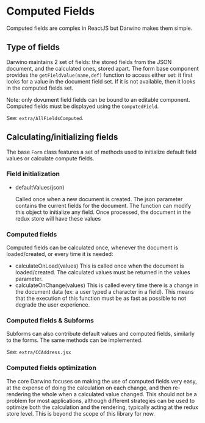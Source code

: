 # Computed Fields

Computed fields are complex in ReactJS but Darwino makes them simple.

## Type of fields
Darwino maintains 2 set of fields: the stored fields from the JSON document, and the calculated ones, stored apart. The form base component provides the `getFieldValue(name,def)` function to access either set: it first looks for a value in the document field set. If it is not available, then it looks in the computed fields set. 

Note: only dovument field fields can be bound to an editable component. Computed fields must be displayed using the `ComputedField`.

See: `extra/AllFieldsComputed`.

## Calculating/initializing fields
The base `Form` class features a set of methods used to initialize default field values or calculate compute fields.

### Field initialization
- defaultValues(json)

  Called once when a new document is created. The json parameter contains the current fields for the document. The function can modify this object to initialize any field. Once processed, the document in the redux store will have these values

### Computed fields
Computed fields can be calculated once, whenever the document is loaded/created, or every time it is needed:
- calculateOnLoad(values)
This is called once when the document is loaded/created. The calculated values must be returned in the values parameter.
- calculateOnChange(values)
This is called every time there is a change in the document data (ex: a user typed a character in a field). This means that the execution of this function must be as fast as possible to not degrade the user experience.

### Computed fields & Subforms
Subforms can also contribute default values and computed fields, similarly to the forms. The same methods can be implemented.

See: `extra/CCAddress.jsx`

### Computed fields optimization
The core Darwino focuses on making the use of computed fields very easy, at the expense of doing the calculation on each change, and then re-rendering the whole when a calculated value changed. This should not be a problem for most applications, although different strategies can be used to optimize both the calculation and the rendering, typically acting at the redux store level.
This is beyond the scope of this library for now.

